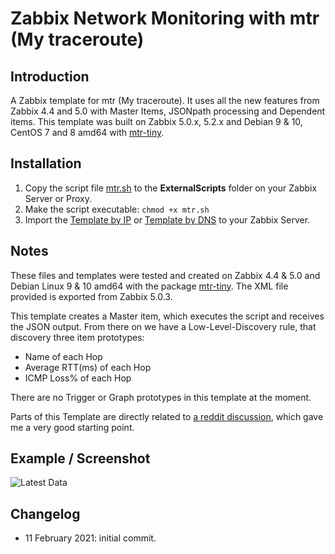 # Zabbix Network Monitoring with mtr (My traceroute)

## Introduction

A Zabbix template for mtr (My traceroute). It uses all the new features from Zabbix 4.4 and 5.0 with Master Items, JSONpath processing and Dependent items.
This template was built on Zabbix 5.0.x, 5.2.x and Debian 9 & 10, CentOS 7 and 8 amd64 with [mtr-tiny](https://packages.debian.org/stable/mtr-tiny).

## Installation

1. Copy the script file [mtr.sh](https://github.com/everaldoscabral/zabbix-templates/blob/master/zabbix-net-mtr/mtr.sh) to the **ExternalScripts** folder on your Zabbix Server or Proxy.
2. Make the script executable: `chmod +x mtr.sh`
3. Import the [Template by IP](https://github.com/everaldoscabral/zabbix-templates/blob/master/zabbix-net-mtr/TEMPLATE-NET-MTR.xml) or [Template by DNS](https://github.com/everaldoscabral/zabbix-templates/blob/master/zabbix-net-mtr/TEMPLATE-NET-MTR-BY-DNS.xml)  to your Zabbix Server.


## Notes

These files and templates were tested and created on Zabbix 4.4 & 5.0 and Debian Linux 9 & 10 amd64 with the package [mtr-tiny](https://packages.debian.org/stable/mtr-tiny).
The XML file provided is exported from Zabbix 5.0.3.

This template creates a Master item, which executes the script and receives the JSON output. From there on we have a Low-Level-Discovery rule, that discovery three item prototypes:

- Name of each Hop
- Average RTT(ms) of each Hop
- ICMP Loss% of each Hop

There are no Trigger or Graph prototypes in this template at the moment.

Parts of this Template are directly related to [a reddit discussion](https://www.reddit.com/r/zabbix/comments/gvzvj7/monitoring_mtr_hops/), which gave me a very good starting point.

## Example / Screenshot

![Latest Data](Latest_data.png)

## Changelog

- 11 February 2021: initial commit.
